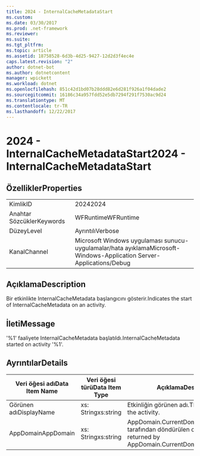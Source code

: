 ```yaml
---
title: 2024 - InternalCacheMetadataStart
ms.custom: 
ms.date: 03/30/2017
ms.prod: .net-framework
ms.reviewer: 
ms.suite: 
ms.tgt_pltfrm: 
ms.topic: article
ms.assetid: 18758528-6d3b-4d25-9427-12d2d3f4ec4e
caps.latest.revision: "2"
author: dotnet-bot
ms.author: dotnetcontent
manager: wpickett
ms.workload: dotnet
ms.openlocfilehash: 851c42d1bd07b28ddd82e6d281f926a1f04dade2
ms.sourcegitcommit: 16186c34a957fdd52e5db7294f291f7530ac9d24
ms.translationtype: MT
ms.contentlocale: tr-TR
ms.lasthandoff: 12/22/2017
---
```

# <a name="2024---internalcachemetadatastart"></a><span data-ttu-id="20a8d-102">2024 - InternalCacheMetadataStart</span><span class="sxs-lookup"><span data-stu-id="20a8d-102">2024 - InternalCacheMetadataStart</span></span>
## <a name="properties"></a><span data-ttu-id="20a8d-103">Özellikler</span><span class="sxs-lookup"><span data-stu-id="20a8d-103">Properties</span></span>  
  
|||  
|-|-|  
|<span data-ttu-id="20a8d-104">Kimlik</span><span class="sxs-lookup"><span data-stu-id="20a8d-104">ID</span></span>|<span data-ttu-id="20a8d-105">2024</span><span class="sxs-lookup"><span data-stu-id="20a8d-105">2024</span></span>|  
|<span data-ttu-id="20a8d-106">Anahtar Sözcükler</span><span class="sxs-lookup"><span data-stu-id="20a8d-106">Keywords</span></span>|<span data-ttu-id="20a8d-107">WFRuntime</span><span class="sxs-lookup"><span data-stu-id="20a8d-107">WFRuntime</span></span>|  
|<span data-ttu-id="20a8d-108">Düzey</span><span class="sxs-lookup"><span data-stu-id="20a8d-108">Level</span></span>|<span data-ttu-id="20a8d-109">Ayrıntılı</span><span class="sxs-lookup"><span data-stu-id="20a8d-109">Verbose</span></span>|  
|<span data-ttu-id="20a8d-110">Kanal</span><span class="sxs-lookup"><span data-stu-id="20a8d-110">Channel</span></span>|<span data-ttu-id="20a8d-111">Microsoft Windows uygulaması sunucu-uygulamalar/hata ayıklama</span><span class="sxs-lookup"><span data-stu-id="20a8d-111">Microsoft-Windows-Application Server-Applications/Debug</span></span>|  
  
## <a name="description"></a><span data-ttu-id="20a8d-112">Açıklama</span><span class="sxs-lookup"><span data-stu-id="20a8d-112">Description</span></span>  
 <span data-ttu-id="20a8d-113">Bir etkinlikte InternalCacheMetadata başlangıcını gösterir.</span><span class="sxs-lookup"><span data-stu-id="20a8d-113">Indicates the start of InternalCacheMetadata on an activity.</span></span>  
  
## <a name="message"></a><span data-ttu-id="20a8d-114">İleti</span><span class="sxs-lookup"><span data-stu-id="20a8d-114">Message</span></span>  
 <span data-ttu-id="20a8d-115">'%1' faaliyete InternalCacheMetadata başlatıldı.</span><span class="sxs-lookup"><span data-stu-id="20a8d-115">InternalCacheMetadata started on activity '%1'.</span></span>  
  
## <a name="details"></a><span data-ttu-id="20a8d-116">Ayrıntılar</span><span class="sxs-lookup"><span data-stu-id="20a8d-116">Details</span></span>  
  
|<span data-ttu-id="20a8d-117">Veri öğesi adı</span><span class="sxs-lookup"><span data-stu-id="20a8d-117">Data Item Name</span></span>|<span data-ttu-id="20a8d-118">Veri öğesi türü</span><span class="sxs-lookup"><span data-stu-id="20a8d-118">Data Item Type</span></span>|<span data-ttu-id="20a8d-119">Açıklama</span><span class="sxs-lookup"><span data-stu-id="20a8d-119">Description</span></span>|  
|--------------------|--------------------|-----------------|  
|<span data-ttu-id="20a8d-120">Görünen adı</span><span class="sxs-lookup"><span data-stu-id="20a8d-120">DisplayName</span></span>|<span data-ttu-id="20a8d-121">xs: String</span><span class="sxs-lookup"><span data-stu-id="20a8d-121">xs:string</span></span>|<span data-ttu-id="20a8d-122">Etkinliğin görünen adı.</span><span class="sxs-lookup"><span data-stu-id="20a8d-122">The display name of the activity.</span></span>|  
|<span data-ttu-id="20a8d-123">AppDomain</span><span class="sxs-lookup"><span data-stu-id="20a8d-123">AppDomain</span></span>|<span data-ttu-id="20a8d-124">xs: String</span><span class="sxs-lookup"><span data-stu-id="20a8d-124">xs:string</span></span>|<span data-ttu-id="20a8d-125">AppDomain.CurrentDomain.FriendlyName tarafından döndürülen dize.</span><span class="sxs-lookup"><span data-stu-id="20a8d-125">The string returned by AppDomain.CurrentDomain.FriendlyName.</span></span>|
